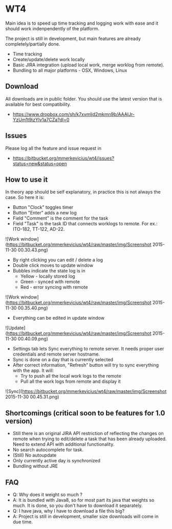# WT4

Main idea is to speed up time tracking and logging work with ease and it should work indenpendently of the platform. 

The project is still in development, but main features are already completely/partially done. 

* Time tracking
* Create/update/delete work locally
* Basic JIRA integration (upload local work, merge worklog from remote).
* Bundling to all major platforms - OSX, Windows, Linux

## Download

All downloads are in public folder. You should use the latest version that is available for best compatibility. 

* https://www.dropbox.com/sh/k7xvmljd2mkmn9b/AAAIJr-YzUm1t9izYlv1a7CZa?dl=0

## Issues

Please log all the feature and issue request in 

* https://bitbucket.org/mmerkevicius/wt4/issues?status=new&status=open

## How to use it

In theory app should be self explanatory, in practice this is not always the case. So here it is:

* Button "Clock" toggles timer
* Button "Enter" adds a new log
* Field "Comment" is the comment for the task
* Field "Task" is the task ID that connects worklogs to remote. For ex.: ITO-182, TT-122, AD-22.

![Work window](https://bitbucket.org/mmerkevicius/wt4/raw/master/img/Screenshot 2015-11-30 00.30.43.png)

* By right clicking you can edit / delete a log
* Double click moves to update window
* Bubbles indicate the state log is in
	* Yellow - locally stored log
	* Green - synced with remote
	* Red - error syncing with remote

![Work window](https://bitbucket.org/mmerkevicius/wt4/raw/master/img/Screenshot 2015-11-30 00.35.40.png)

* Everything can be edited in update window

![Update](https://bitbucket.org/mmerkevicius/wt4/raw/master/img/Screenshot 2015-11-30 00.40.09.png)

* Settings tab lets Sync everything to remote server. It needs proper user credentials and remote server hostname. 
* Sync is done on a day that is currently selected
* After correct information, "Refresh" button will try to sync everything with the app. It will:
	* Try to push all the local work logs to the remote
	* Pull all the work logs from remote and display it

![Sync](https://bitbucket.org/mmerkevicius/wt4/raw/master/img/Screenshot 2015-11-30 00.45.31.png)


## Shortcomings (critical soon to be features for 1.0 version)

* Still there is an original JIRA API restriction of reflecting the changes on remote when trying to edit/delete a task that has been already uploaded. Need to extend API with additional functionality.
* No search autocomplete for task.
* (Still) No autoupdate
* Only currently active day is synchronized 
* Bundling without JRE


## FAQ

* Q: Why does it weight so much ?
* A: It is bundled with Java8, so for most part its java that weights so much. It is done, so you don't have to download it separately. 
* Q: I have java, why I have to download a file this big? 
* A: Project is still in development, smaller size downloads will come in due time.

	
 



